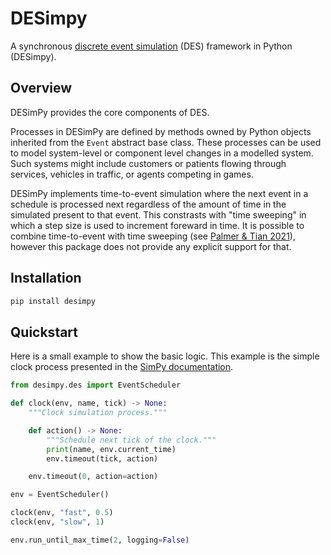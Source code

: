 # DESimpy
A synchronous [discrete event simulation](https://en.wikipedia.org/wiki/Discrete-event_simulation) (DES) framework in Python (DESimpy).

## Overview

DESimPy provides the core components of DES.

Processes in DESimPy are defined by methods owned by Python objects inherited from the `Event` abstract base class. These processes can be used to model system-level or component level changes in a modelled system. Such systems might include customers or patients flowing through services, vehicles in traffic, or agents competing in games.

DESimPy implements time-to-event simulation where the next event in a schedule is processed next regardless of the amount of time in the simulated present to that event. This constrasts with "time sweeping" in which a step size is used to increment foreward in time. It is possible to combine time-to-event with time sweeping (see [Palmer & Tian 2021](https://www.semanticscholar.org/paper/Implementing-hybrid-simulations-that-integrate-in-Palmer-Tian/bea73e8d6c828e15290bc4f01c8dd1a4347c46d0)), however this package does not provide any explicit support for that.

## Installation

```bash
pip install desimpy
```

## Quickstart

Here is a small example to show the basic logic. This example is the simple clock process presented in the [SimPy documentation](https://simpy.readthedocs.io/en/stable/index.html).

```python
from desimpy.des import EventScheduler

def clock(env, name, tick) -> None:
    """Clock simulation process."""

    def action() -> None:
        """Schedule next tick of the clock."""
        print(name, env.current_time)
        env.timeout(tick, action)

    env.timeout(0, action=action)

env = EventScheduler()

clock(env, "fast", 0.5)
clock(env, "slow", 1)

env.run_until_max_time(2, logging=False)
```

